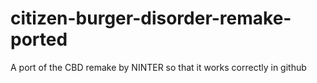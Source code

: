 # citizen-burger-disorder-remake-ported
A port of the CBD remake by NINTER so that it works correctly in github
